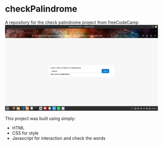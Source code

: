 # checkPalindrome
A repository for the check palindrome project from freeCodeCamp
<img src = "palindrome.png" />

This project was built using simply:
- HTML
- CSS for style
- Javascript for interaction and check the words
